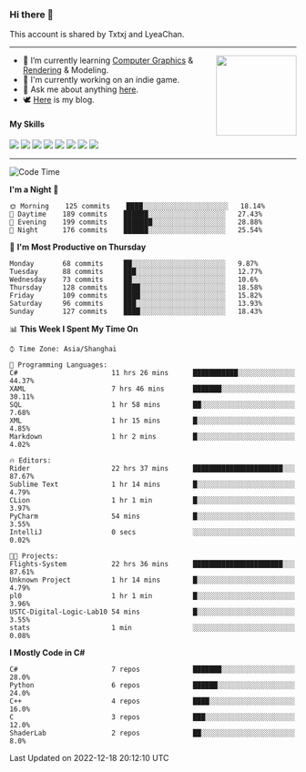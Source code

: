 ### Hi there 👋

This account is shared by Txtxj and LyeaChan.

---

<img align="right" height="141" src="https://github-readme-stats.vercel.app/api?username=txtxj&theme=tokyonight&show_icons=true&count_private=true">

- 🌱 I’m currently learning [Computer Graphics](https://github.com/txtxj/GAMES101) & [Rendering](https://github.com/txtxj/GAMES202) & 
Modeling.
- 🐶 I'm currently working on an indie game.
- 💬 Ask me about anything [here](https://github.com/txtxj/txtxj/issues).
- 🕊️ [Here](https://txtxj.top) is my blog.

#### My Skills

![](https://img.shields.io/badge/C%23-239120?logo=csharp&logoColor=fff)
![](https://img.shields.io/badge/Unity-000000?logo=unity&logoColor=fff)
![](https://img.shields.io/badge/Python-3e74a2?logo=python&logoColor=fff)
![](https://img.shields.io/badge/C++-65318e?logo=cplusplus&logoColor=fff)
![](https://img.shields.io/badge/C-5654a2?logo=c&logoColor=fff)
![](https://img.shields.io/badge/Blender-f5792a?logo=blender&logoColor=fff)
![](https://img.shields.io/badge/OpenJDK-ffffff?logo=openjdk&logoColor=000)
![](https://img.shields.io/badge/SQL-cc2927?logo=microsoftsqlserver&logoColor=fff)

---

<!--START_SECTION:waka-->
![Code Time](http://img.shields.io/badge/Code%20Time-609%20hrs%2059%20mins-blue)

**I'm a Night 🦉** 

```text
🌞 Morning    125 commits    ████░░░░░░░░░░░░░░░░░░░░░   18.14% 
🌆 Daytime    189 commits    ██████░░░░░░░░░░░░░░░░░░░   27.43% 
🌃 Evening    199 commits    ███████░░░░░░░░░░░░░░░░░░   28.88% 
🌙 Night      176 commits    ██████░░░░░░░░░░░░░░░░░░░   25.54%

```
📅 **I'm Most Productive on Thursday** 

```text
Monday       68 commits     ██░░░░░░░░░░░░░░░░░░░░░░░   9.87% 
Tuesday      88 commits     ███░░░░░░░░░░░░░░░░░░░░░░   12.77% 
Wednesday    73 commits     ██░░░░░░░░░░░░░░░░░░░░░░░   10.6% 
Thursday     128 commits    ████░░░░░░░░░░░░░░░░░░░░░   18.58% 
Friday       109 commits    ████░░░░░░░░░░░░░░░░░░░░░   15.82% 
Saturday     96 commits     ███░░░░░░░░░░░░░░░░░░░░░░   13.93% 
Sunday       127 commits    ████░░░░░░░░░░░░░░░░░░░░░   18.43%

```


📊 **This Week I Spent My Time On** 

```text
⌚︎ Time Zone: Asia/Shanghai

💬 Programming Languages: 
C#                       11 hrs 26 mins      ███████████░░░░░░░░░░░░░░   44.37% 
XAML                     7 hrs 46 mins       ███████░░░░░░░░░░░░░░░░░░   30.11% 
SQL                      1 hr 58 mins        ██░░░░░░░░░░░░░░░░░░░░░░░   7.68% 
XML                      1 hr 15 mins        █░░░░░░░░░░░░░░░░░░░░░░░░   4.85% 
Markdown                 1 hr 2 mins         █░░░░░░░░░░░░░░░░░░░░░░░░   4.02%

🔥 Editors: 
Rider                    22 hrs 37 mins      ██████████████████████░░░   87.67% 
Sublime Text             1 hr 14 mins        █░░░░░░░░░░░░░░░░░░░░░░░░   4.79% 
CLion                    1 hr 1 min          █░░░░░░░░░░░░░░░░░░░░░░░░   3.97% 
PyCharm                  54 mins             █░░░░░░░░░░░░░░░░░░░░░░░░   3.55% 
IntelliJ                 0 secs              ░░░░░░░░░░░░░░░░░░░░░░░░░   0.02%

🐱‍💻 Projects: 
Flights-System           22 hrs 36 mins      ██████████████████████░░░   87.61% 
Unknown Project          1 hr 14 mins        █░░░░░░░░░░░░░░░░░░░░░░░░   4.79% 
pl0                      1 hr 1 min          █░░░░░░░░░░░░░░░░░░░░░░░░   3.96% 
USTC-Digital-Logic-Lab10 54 mins             █░░░░░░░░░░░░░░░░░░░░░░░░   3.55% 
stats                    1 min               ░░░░░░░░░░░░░░░░░░░░░░░░░   0.08%

```

**I Mostly Code in C#** 

```text
C#                       7 repos             ███████░░░░░░░░░░░░░░░░░░   28.0% 
Python                   6 repos             ██████░░░░░░░░░░░░░░░░░░░   24.0% 
C++                      4 repos             ████░░░░░░░░░░░░░░░░░░░░░   16.0% 
C                        3 repos             ███░░░░░░░░░░░░░░░░░░░░░░   12.0% 
ShaderLab                2 repos             ██░░░░░░░░░░░░░░░░░░░░░░░   8.0%

```



 Last Updated on 2022-12-18 20:12:10 UTC
<!--END_SECTION:waka-->
